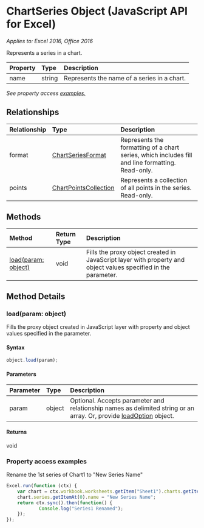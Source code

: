 # ChartSeries Object (JavaScript API for Excel)

_Applies to: Excel 2016, Office 2016_

Represents a series in a chart.

| Property	   | Type	|Description
|:---------------|:--------|:----------|
|name|string|Represents the name of a series in a chart.|

_See property access [examples.](#property-access-examples)_

## Relationships
| Relationship | Type	|Description|
|:---------------|:--------|:----------|
|format|[ChartSeriesFormat](chartseriesformat.md)|Represents the formatting of a chart series, which includes fill and line formatting. Read-only.|
|points|[ChartPointsCollection](chartpointscollection.md)|Represents a collection of all points in the series. Read-only.|

## Methods

| Method		   | Return Type	|Description|
|:---------------|:--------|:----------|
|[load(param: object)](#loadparam-object)|void|Fills the proxy object created in JavaScript layer with property and object values specified in the parameter.|

## Method Details

### load(param: object)
Fills the proxy object created in JavaScript layer with property and object values specified in the parameter.

#### Syntax
```js
object.load(param);
```

#### Parameters
| Parameter	   | Type	|Description|
|:---------------|:--------|:----------|
|param|object|Optional. Accepts parameter and relationship names as delimited string or an array. Or, provide [loadOption](loadoption.md) object.|

#### Returns
void

	
### Property access examples

Rename the 1st series of Chart1 to "New Series Name"

```js
Excel.run(function (ctx) { 
	var chart = ctx.workbook.worksheets.getItem("Sheet1").charts.getItem("Chart1");	
	chart.series.getItemAt(0).name = "New Series Name";
	return ctx.sync().then(function() {
			Console.log("Series1 Renamed");
	});
});
```
